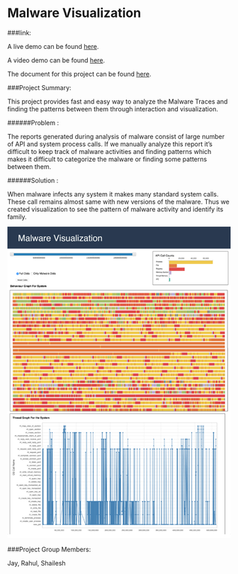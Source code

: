 # Malware Visualization



###link:

A live demo can be found [here](http://nyu-cs6313-fall2015.github.io/Group-10/).

A video demo can be found [here](https://youtu.be/D-LPSFEaT_U).

The document for  this project can be found
[here]().

###Project Summary:


This project provides fast and easy way to analyze the Malware Traces and finding the patterns between them through interaction and visualization.

######Problem : 

The reports generated during analysis of malware consist of large number of API and system process calls. If we manually analyze this report it’s difficult to keep track of malware activities and finding patterns which makes it difficult to categorize the malware or finding some patterns between them.

######Solution : 

When malware infects any system it makes many standard system calls. These call remains almost same with new versions of the malware. Thus we created visualization to see the pattern of malware activity and identify its family.


![Malware Visualization](/img/MalwareVis.png)


###Project Group Members: 

Jay, Rahul, Shailesh
